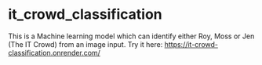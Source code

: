 # it_crowd_classification

This is a Machine learning model which can identify either Roy, Moss or Jen (The IT Crowd) from an image input.
Try it here: https://it-crowd-classification.onrender.com/
